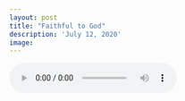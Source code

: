 ```yaml
---
layout: post
title: "Faithful to God"
description: 'July 12, 2020'
image:
---
```


<audio controls preload="metadata">
  <source src="https://docs.google.com/uc?export=open&id=1Ny7T9q3Zty0-WFW4rc7ol7d1nDu97X0E" type="audio/mp3">
Your browser does not support the audio element.
</audio>
